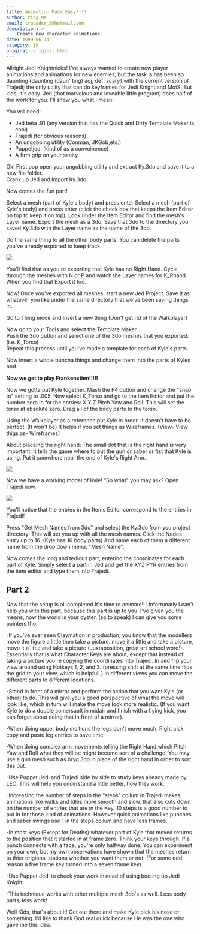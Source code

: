 ```yaml
---
title: Animation Made Easy!!!!
author: Ping_Me
email: crusader_3@hotmail.com
description: >
    Create new character animations.
date: 1999-06-14
category: jk
original: original.html
---
```


Allright Jedi Knightnicks\! I've always wanted to create new player
animations and animations for new enemies, but the task is has been so
daunting {daunting (daun' ting) adj, def: scary} with the current
version of Trajedi; the only utility that can do keyframes for Jedi
Knight and MotS. But kids, it's easy. Jed (that marvelous and loveable
little program) does half of the work for you. I'll show you what I
mean\!  
  
You will need:

* Jed beta .91 (any version that has the Quick and Dirty Template Maker is 
  cool)
* Trajedi (for obvious reasons)
* An ungobbing utility (Conman, JKGob,etc.)
* Puppetjedi (kind of as a conveinence)
* <span class="tutorial-red">A firm grip on your sanity</span>
  
Ok\! First pop open your ungobbing utility and extract Ky.3do and save
it to a new file folder.  
Crank up Jed and Import Ky.3do.

<span class="tutorial-red">Now comes the fun part\!</span>

Select a mesh (part of Kyle's body) and press enter Select a mesh (part of 
Kyle's body) and press enter (click the check box
that keeps the Item Editor on top to keep it on top). Look under the
Item Editor and find the mesh's Layer name. Export the mesh as a 3do.
Save that 3do to the directory you saved Ky.3do with the Layer name as
the name of the 3do.  

Do the same thing to all the other body parts. You can delete the parts
you've already exported to keep track.

![](anime2.jpg)

  
<span class="tutorial-red">You'll find that as you're exporting that Kyle has 
no Right Hand.  Cycle
through the meshes with N or P and watch the Layer names for K\_Rhand.
When you find that Export it too.</span>

Now\! Once you've exported all meshes, start a new Jed Project. Save it
as whatever you like under the same directory that we've been saving
things in.  
  
Go to Thing mode and insert a new thing (Don't get rid of the
Walkplayer)  
  
Now go to your Tools and select the Template Maker.  
Push the 3do button and select one of the 3do meshes that you exported.
(i.e. K\_Torso)  
Repeat this process until you've made a template for each of Kyle's
parts.  
  
Now insert a whole buncha things and change them into the parts of Kyles
bod.

<span class="tutorial-red">**Now we get to play Frankenstien\!\!\!\!\!**</span>

Now we gotta put Kyle together. Mash the F4 button and change the "snap
to" setting to .005. Now select K\_Torso and go to the Item Editor and
put the number zero in for the entries: X Y Z Pitch Yaw and Roll. This
will set the torso at absolute zero. Drag all of the body parts to the
torso.  
  
Using the Walkplayer as a reference put Kyle in order. It doesn't have
to be perfect. (It won't be) It helps if you set things as Wireframes.
(View- View thigs as- Wireframes)  
  
About placeing the right hand: The small dot that is the right hand is
very important. It tells the game where to put the gun or saber or fist
that Kyle is using. Put it somwhere near the end of Kyle's Right Arm.

![](anime1.jpg)

Now we have a working model of Kyle\! "So what" you may ask? Open
Trajedi now.

![](anime3.jpg)

You'll notice that the entries in the Items Editor correspond to the
entries in Trajedi\!

Press "Get Mesh Names from 3do" and select the Ky.3do from you project
directory. This will set you up with all the mesh names. Click the Nodes
entry up to 16. (Kyle has 16 body parts) And name each of them a
different name from the drop down menu, "Mesh Name".

Now comes the long and tedious part, entering the coordinates for each
part of Kyle. Simply select a part in Jed and get the XYZ PYR entries
from the item editor and type them into Trajedi.

## Part 2

Now that the setup is all completed It's time to animate\!\!
Unfortunatly I can't help you with this part, because this part is up to
you. I've given you the means, now the world is your oyster. (so to
speak) I can give you some pointers tho.  
  
\-If you've ever seen Claymation in production, you know that the
modellers move the figure a little then take a picture. move it a little
and take a picture, move it a little and take a picture (Juxtaposition,
great art school word\!). Essentially that is what Character Keys are
about, except that instead of taking a picture you're copying the
coordinates into Trajedi. In Jed flip your view around using Hotkeys 1,
2, and 3. (pressing shift at the same time flips the grid to your view,
which is helpfull.) In different views you can move the different parts
to different locations.  
  
\-Stand in front of a mirror and perform the action that you want Kyle
(or other) to do. This will give you a good perspective of what the move
will look like, which in turn will make the move look more realistic.
(If you want Kyle to do a double somersault in midair and finish with a
flying kick, you can forget about doing that in front of a mirror).  
  
\-When doing upper body moitions the legs don't move much. Right cick
copy and paste leg entries to save time.  
  
\-When doing complex arm movements telling the Right Hand which Pitch
Yaw and Roll what they will be might become sort of a challenge. You may
use a gun mesh such as bryg.3do in place of the right hand in order to
sort this out.  
  
\-Use Puppet Jedi and Trajedi side by side to study keys already made by
LEC. This will help you understand a little better, how they work.  
  
\-Increasing the number of steps in the "steps" collum in Trajedi makes
animations like walks and idles more smooth and slow, that also cuts
down on the number of entries that are in the Key. 10 steps is a good
number to put in for those kind of animations. However quick animations
like punches and saber swings use 1 in the steps collum and have less
frames.  
  
\-In most keys (Except for Deaths) whatever part of Kyle that moved
returns to the position that it started in at frame zero. Think your
keys through. If a punch connects with a face, you're only halfway done.
You can experiment on your own, but my own observations have shown that
the meshes return to thier origional stations whether you want them or
not. (For some odd reason a five frame key turned into a seven frame
key).  
  
\-Use Puppet Jedi to check your work instead of using booting up Jedi
Knight.  
  
\-This technique works with other multiple mesh 3do's as well. Less body
parts, less work\!  

Well Kids, that's about it\! Get out there and make Kyle pick his nose
or something. I'd like to thank God real quick because He was the one
who gave me this idea.

